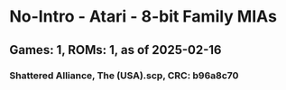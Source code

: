 # No-Intro - Atari - 8-bit Family MIAs
## Games: 1, ROMs: 1, as of 2025-02-16

### Shattered Alliance, The (USA).scp, CRC: b96a8c70

